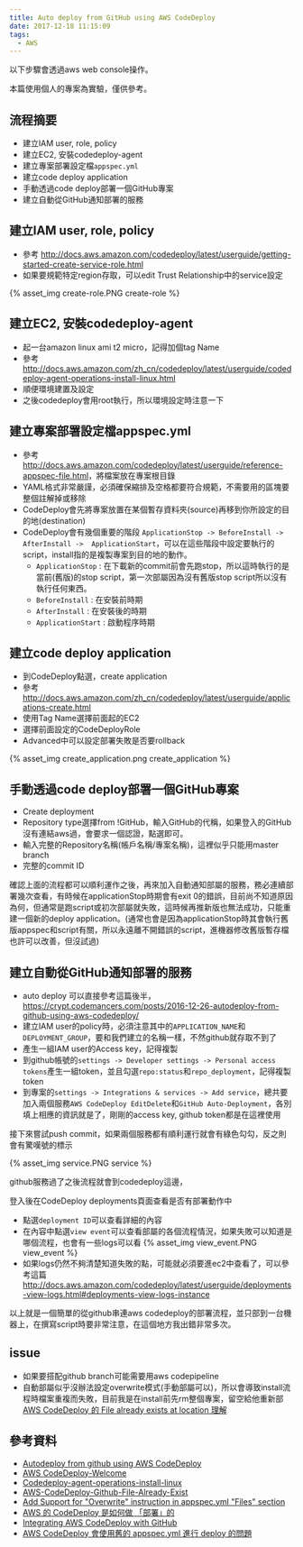 ```yaml
---
title: Auto deploy from GitHub using AWS CodeDeploy
date: 2017-12-18 11:15:09
tags:
  - AWS
---
```

以下步驟會透過aws web console操作。

本篇使用個人的專案為實驗，僅供參考。

## 流程摘要

* 建立IAM user, role, policy
* 建立EC2, 安裝codedeploy-agent
* 建立專案部署設定檔`appspec.yml`
* 建立code deploy application
* 手動透過code deploy部署一個GitHub專案
* 建立自動從GitHub通知部署的服務

<!--more-->

## 建立IAM user, role, policy

* 參考 <http://docs.aws.amazon.com/codedeploy/latest/userguide/getting-started-create-service-role.html>
* 如果要規範特定region存取，可以edit Trust Relationship中的service設定

{% asset_img create-role.PNG create-role %}

## 建立EC2, 安裝codedeploy-agent

* 起一台amazon linux ami t2 micro，記得加個tag Name
* 參考 <http://docs.aws.amazon.com/zh_cn/codedeploy/latest/userguide/codedeploy-agent-operations-install-linux.html>
* 順便環境建置及設定
* 之後codedeploy會用root執行，所以環境設定時注意一下

## 建立專案部署設定檔appspec.yml

* 參考 <http://docs.aws.amazon.com/codedeploy/latest/userguide/reference-appspec-file.html>，將檔案放在專案根目錄
* YAML格式非常嚴謹，必須確保縮排及空格都要符合規範，不需要用的區塊要整個註解掉或移除
* CodeDeploy會先將專案放置在某個暫存資料夾(source)再移到你所設定的目的地(destination)
* CodeDeploy會有幾個重要的階段 `ApplicationStop -> BeforeInstall -> AfterInstall ->  ApplicationStart`，可以在這些階段中設定要執行的script，install指的是複製專案到目的地的動作。
    + `ApplicationStop` : 在下載新的commit前會先跑stop，所以這時執行的是當前(舊版)的stop script，第一次部屬因為沒有舊版stop script所以沒有執行任何東西。
    + `BeforeInstall` : 在安裝前時期
    + `AfterInstall` : 在安裝後的時期
    + `ApplicationStart` : 啟動程序時期

## 建立code deploy application

* 到CodeDeploy點選，create application
* 參考 <http://docs.aws.amazon.com/zh_cn/codedeploy/latest/userguide/applications-create.html>
* 使用Tag Name選擇前面起的EC2
* 選擇前面設定的CodeDeployRole
* Advanced中可以設定部署失敗是否要rollback

{% asset_img create_application.png create_application %}

## 手動透過code deploy部署一個GitHub專案

* Create deployment
* Repository type選擇from !GitHub，輸入GitHub的代稱，如果登入的GitHub沒有連結aws過，會要求一個認證，點選即可。
* 輸入完整的Repository名稱(帳戶名稱/專案名稱)，這裡似乎只能用master branch
* 完整的commit ID

確認上面的流程都可以順利運作之後，再來加入自動通知部屬的服務，務必連續部署幾次查看，有時候在applicationStop時期會有exit 0的錯誤，目前尚不知道原因為何，但通常是跑script或初次部屬就失敗，這時候再推新版也無法成功，只能重建一個新的deploy application。(通常也會是因為applicationStop時其會執行舊版appspec和script有關，所以永遠離不開錯誤的script，進機器修改舊版暫存檔也許可以改善，但沒試過)

## 建立自動從GitHub通知部署的服務

* auto deploy 可以直接參考這篇後半，<https://crypt.codemancers.com/posts/2016-12-26-autodeploy-from-github-using-aws-codedeploy/>
* 建立IAM user的policy時，必須注意其中的`APPLICATION_NAME`和`DEPLOYMENT_GROUP`，要和我們建立的名稱一樣，不然github就存取不到了
* 產生一組IAM user的Access key，記得複製
* 到github帳號的`settings -> Developer settings -> Personal access tokens`產生一組token，並且勾選`repo:status`和`repo_deployment`，記得複製token
* 到專案的`settings -> Integrations & services -> Add service`，總共要加入兩個服務`AWS CodeDeploy EditDelete`和`GitHub Auto-Deployment`，各別填上相應的資訊就是了，剛剛的access key, github token都是在這裡使用

接下來嘗試push commit，如果兩個服務都有順利運行就會有綠色勾勾，反之則會有驚嘆號的標示

{% asset_img service.PNG service %}

github服務過了之後流程就會到codedeploy這邊，

登入後在CodeDeploy deployments頁面查看是否有部署動作中

* 點選`deployment ID`可以查看詳細的內容
* 在內容中點選`view event`可以查看部屬的各個流程情況，如果失敗可以知道是哪個流程，也會有一些logs可以看
  {% asset_img view_event.PNG view_event %}
* 如果logs仍然不夠清楚知道失敗的點，可能就必須要進ec2中查看了，可以參考這篇 <http://docs.aws.amazon.com/codedeploy/latest/userguide/deployments-view-logs.html#deployments-view-logs-instance>

以上就是一個簡單的從github串連aws codedeploy的部署流程，並只部到一台機器上，在撰寫script時要非常注意，在這個地方我出錯非常多次。

## issue

* 如果要搭配github branch可能需要用aws codepipeline
* 自動部屬似乎沒辦法設定overwrite模式(手動部屬可以)，所以會導致install流程時檔案重複而失敗，目前我是在install前先rm整個專案，留空給他重新部 [AWS CodeDeploy 的 File already exists at location 理解](https://shazi.info/aws-codedeploy-%E7%9A%84-file-already-exists-at-location-%E7%90%86%E8%A7%A3/)

## 參考資料

* [Autodeploy from github using AWS CodeDeploy](https://crypt.codemancers.com/posts/2016-12-26-autodeploy-from-github-using-aws-codedeploy/)
* [AWS CodeDeploy-Welcome](http://docs.aws.amazon.com/zh_cn/codedeploy/latest/userguide/welcome.html)
* [Codedeploy-agent-operations-install-linux](http://docs.aws.amazon.com/zh_cn/codedeploy/latest/userguide/codedeploy-agent-operations-install-linux.html)
* [AWS-CodeDeploy-Github-File-Already-Exist](https://stackoverflow.com/questions/34951797/aws-codedeploy-github-file-already-exist)
* [Add Support for "Overwrite" instruction in appspec.yml "Files" section](https://github.com/aws/aws-codedeploy-agent/issues/14)
* [AWS 的 CodeDeploy 是如何做 「部署」的](https://www.nosa.me/2014/11/13/aws-%E7%9A%84-codedeploy-%E6%98%AF%E5%A6%82%E4%BD%95%E5%81%9A-%E3%80%8C%E9%83%A8%E7%BD%B2%E3%80%8D%E7%9A%84/)
* [Integrating AWS CodeDeploy with GitHub](http://docs.aws.amazon.com/codedeploy/latest/userguide/integrations-partners-github.html)
* [AWS CodeDeploy 會使用舊的 appspec.yml 進行 deploy 的問題](https://shazi.info/aws-codedeploy-%E6%9C%83%E4%BD%BF%E7%94%A8%E8%88%8A%E7%9A%84-appspec-yml-%E9%80%B2%E8%A1%8C-deploy-%E7%9A%84%E5%95%8F%E9%A1%8C/)
